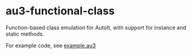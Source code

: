 # au3-functional-class
Function-based class emulation for AutoIt, with support for instance and static methods.

For example code, see [example.au3](example.au3)
